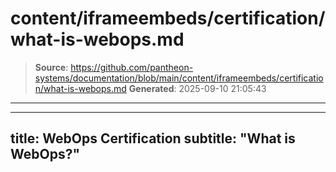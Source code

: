 # content/iframeembeds/certification/what-is-webops.md

> **Source**: https://github.com/pantheon-systems/documentation/blob/main/content/iframeembeds/certification/what-is-webops.md
> **Generated**: 2025-09-10 21:05:43

---

---
title: WebOps Certification
subtitle: "What is WebOps?"
---

<Partial file="certification-guide/what-is-webops.md" />
